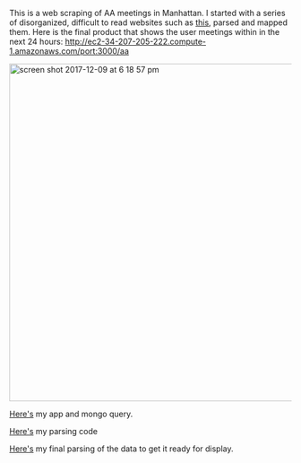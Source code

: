 This is a web scraping of AA meetings in Manhattan. I started with a series of disorganized, difficult to read websites such as [this](http://visualizedata.github.io/datastructures/data/m01.html), parsed and mapped them. Here is the final product that shows the user meetings within in the next 24 hours: http://ec2-34-207-205-222.compute-1.amazonaws.com/port:3000/aa

<img width="602" alt="screen shot 2017-12-09 at 6 18 57 pm" src="https://user-images.githubusercontent.com/15457713/33800655-3bcc7d56-dd12-11e7-9c41-5f057e986451.png">

[Here's](https://raw.githubusercontent.com/ryezzz/data-structures/master/aaMeetings/generatingmapfiles/app.js) my app and mongo query.

[Here's](https://raw.githubusercontent.com/ryezzz/data-structures/master/aaMeetings/finalparse.js
) my parsing code

[Here's](https://raw.githubusercontent.com/ryezzz/data-structures/master/aaMeetings/generatingmapfiles/index3.html) my final parsing of the data to get it ready for display.